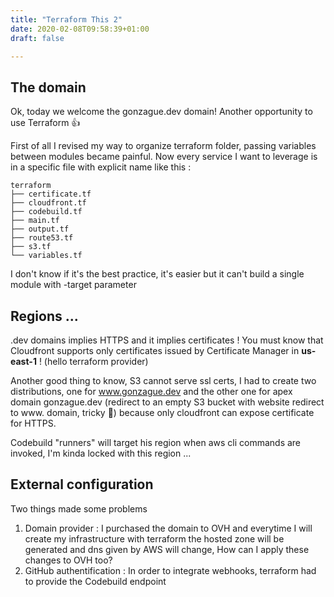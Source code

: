 ```yaml
---
title: "Terraform This 2"
date: 2020-02-08T09:58:39+01:00
draft: false

---
```


## The domain

Ok, today we welcome the gonzague.dev domain! Another opportunity to use Terraform 👍

First of all I revised my way to organize terraform folder, passing variables between modules became painful. Now every service I want to leverage is in a specific file with explicit name like this : 

````
terraform
├── certificate.tf
├── cloudfront.tf
├── codebuild.tf
├── main.tf
├── output.tf
├── route53.tf
├── s3.tf
└── variables.tf
````

I don't know if it's the best practice, it's easier but it can't build a single module with -target parameter

## Regions ...

.dev domains implies HTTPS and it implies certificates ! You must know that Cloudfront supports only certificates issued by Certificate Manager in **us-east-1** ! (hello terraform provider)

Another good thing to know, S3 cannot serve ssl certs, I had to create two distributions, one for www.gonzague.dev and the other one for apex domain gonzague.dev (redirect to an empty S3 bucket with website redirect to www. domain, tricky 🤔) because only cloudfront can expose certificate for HTTPS.

Codebuild "runners" will target his region when aws cli commands are invoked, I'm kinda locked with this region ...

## External configuration

Two things made some problems

1. Domain provider : I purchased the domain to OVH and everytime I will create my infrastructure with terraform the hosted zone will be generated and dns given by AWS will change, How can I apply these changes to OVH too?
2. GitHub authentification : In order to integrate webhooks, terraform had to provide the Codebuild endpoint